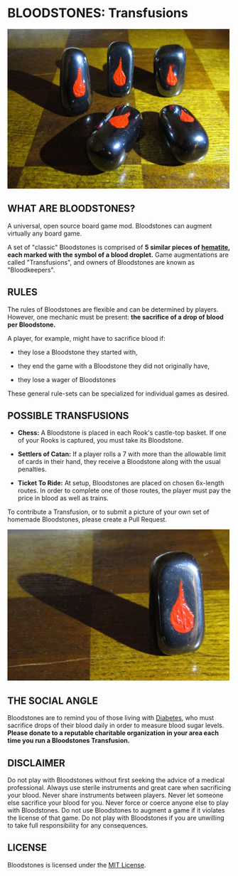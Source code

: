 # BLOODSTONES: Transfusions

![A set of Bloodstones](images/classic-bloodstones.jpg "A set of Bloodstones. Acrylic on hematite.")

## WHAT ARE BLOODSTONES?

A universal, open source board game mod. Bloodstones can augment virtually any board game.

A set of "classic" Bloodstones is comprised of **5 similar pieces of [hematite](https://en.wikipedia.org/wiki/Hematite), each marked with the symbol of a blood droplet.** Game augmentations are called "Transfusions", and owners of Bloodstones are known as "Bloodkeepers".

## RULES

The rules of Bloodstones are flexible and can be determined by players. However, one mechanic must be present: **the sacrifice of a drop of blood per Bloodstone.**

A player, for example, might have to sacrifice blood if:

 - they lose a Bloodstone they started with,

 - they end the game with a Bloodstone they did not originally have,

 - they lose a wager of Bloodstones

These general rule-sets can be specialized for individual games as desired.

## POSSIBLE TRANSFUSIONS

 - **Chess:** A Bloodstone is placed in each Rook's castle-top basket. If one of your Rooks is captured, you must take its Bloodstone.

 - **Settlers of Catan:** If a player rolls a 7 with more than the allowable limit of cards in their hand, they receive a Bloodstone along with the usual penalties.

 - **Ticket To Ride:** At setup, Bloodstones are placed on chosen 6x-length routes. In order to complete one of those routes, the player must pay the price in blood as well as trains.

To contribute a Transfusion, or to submit a picture of your own set of homemade Bloodstones, please create a Pull Request.

![A single Bloodstone](images/single-bloodstone.jpg "A single Bloodstone.")

## THE SOCIAL ANGLE

Bloodstones are to remind you of those living with [Diabetes](https://en.wikipedia.org/wiki/Diabetes_mellitus), who must sacrifice drops of their blood daily in order to measure blood sugar levels. **Please donate to a reputable charitable organization in your area each time you run a Bloodstones Transfusion.**

## DISCLAIMER

Do not play with Bloodstones without first seeking the advice of a medical professional. Always use sterile instruments and great care when sacrificing your blood. Never share instruments between players. Never let someone else sacrifice your blood for you. Never force or coerce anyone else to play with Bloodstones. Do not use Bloodstones to augment a game if it violates the license of that game. Do not play with Bloodstones if you are unwilling to take full responsibility for any consequences.

## LICENSE

Bloodstones is licensed under the [MIT License](./LICENSE).
